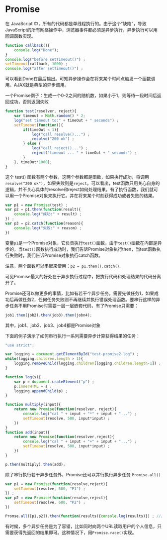 # Promise

在 JavaScript 中，所有的代码都是单线程执行的。由于这个“缺陷”，导致JavaScript的所有网络操作中，浏览器事件都必须是异步执行，异步执行可以用回调函数实现。

```js
function callback(){
    console.log("Done");
}
console.log("before setTimeout()") ;
setTimeout(callback, 1000) ;
console.log("after setTimeout()") ;
```

可以看到Done在最后输出。可知异步操作会在将来某个时间点触发一个函数调用。AJAX就是典型的异步调用。

一个Promise例子：生成一个0-2之间的随机数，如果小于1，则等待一段时间后返回成功，否则返回失败

```js
function test(resolver, reject){
    var timeout = Math.random() * 2;
    log("set timeout to:" + timeOut + " seconds") ;
    setTimeout(function(){
        if(timeOut < 1){
            log("call resolve()...") ;
            resolve("200 ok") ;
        } else {
            log("call reject()...") ;
            reject("timeout ... " + timeOut + " seconds") ;
        }
    }, timeOut*1000);
}
```

这个 test() 函数有两个参数，这两个参数都是函数，如果执行成功，将调用`resolve("200 ok")`，如果失败则是`reject`。可以看出，test函数只用关心自身的逻辑，并不关心具体的resolve和reject如何处理结果。有了执行函数，我们就可以用一个Promise对象来执行它。并在将来某个时刻获得成功或者失败的结果。

```js
var p1 = new Promise(test) ;
var p2 = p1.then(function(result){
    console.log("成功:" + result) ;
}) ;
var p3 = p2.catch(function(reason){
    console.log("失败:" + reason) ;
})
```

变量`p1`是一个Promise对象，它负责执行`test()`函数，由于`test()`函数在内部是异步的，当`test()`函数执行成功时，我们告诉Promise对象执行then，当test函数执行失败时，我们告诉Promise对象执行catch函数。

注意，两个函数可以串起来使用：`p2 = p1.then().catch()`.

可见Promise最大的好处在于异步执行过程中，把执行代码和处理结果的代码分离开了。

Promise还可以做更多的事情，比如有若干个异步任务，需要先做任务1，如果成功后再做任务2，任何任务失败则不再继续并执行错误处理函数。要串行这样的异步任务不用Promise时需要一层一层嵌套代码，有了Promise只需要：

```js
job1.then(job2).then(job3).then(jobn4);
```

其中，job1、job2、job3、job4都是Promise对象

下面的例子演示了如何串行执行一系列需要异步计算获得结果的任务：

```js
"use strict";

var logging = document.getElementById("test-promise2-log") ;
while(logging.children.length > 1){
    logging.removeChild(logging.children[logging.children.length-1]) ;
}

function log(s){
    var p = document.crateElement("p") ;
    p.innerHTML = s ;
    logging.appendChild(p) ;
}

function multiply(input){
    return new Promise(function(resolver, reject){
        console.log("cal " + input + "*" + input + "...") ;
        setTimeout(resolve, 500, input*input) ;
    })
}
function add(input){
    return new Promise(function(resolver,reject){
        console.log("cal " + input + "+" + input + "...") ;
        setTimeout(resolve, 500, input*input) ;
    })
}

p.then(multiply).then(add);
```


除了串行执行若干异步任务外，Promise还可以并行执行异步任务 `Promise.all()`

```js
var p1 = new Promise(function(resolve,reject){
    setTimeout(resolve, 500, "P1") ;
}) ;
var p2 = new Promise(function(resolve,reject){
    setTimeout(resolve, 600, "P2") ;
})

Promse.all([p1,p2]).then(function(results){console.log(results)}) ; //["p1","p2"]
```

有时候，多个异步任务是为了容错，比如同时向两个URL读取用户的个人信息，只需要获得先返回的结果即可。这种情况下，用`Promise.race()`实现。